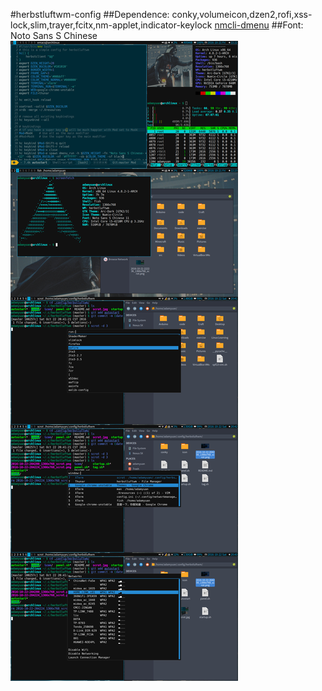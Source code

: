 #herbstluftwm-config
##Dependence:
conky,volumeicon,dzen2,rofi,xss-lock,slim,trayer,fcitx,nm-applet,indicator-keylock
[nmcli-dmenu](https://github.com/firecat53/nmcli-dmenu)
##Font:
Noto Sans S Chinese
![image](https://raw.githubusercontent.com/AdamYuan/herbstluftwm-config/master/scrot.jpg)
